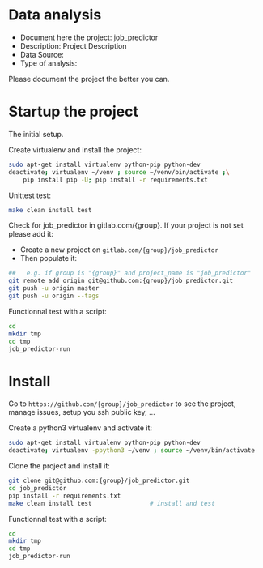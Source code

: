 # Data analysis
- Document here the project: job_predictor
- Description: Project Description
- Data Source:
- Type of analysis:

Please document the project the better you can.

# Startup the project

The initial setup.

Create virtualenv and install the project:
```bash
sudo apt-get install virtualenv python-pip python-dev
deactivate; virtualenv ~/venv ; source ~/venv/bin/activate ;\
    pip install pip -U; pip install -r requirements.txt
```

Unittest test:
```bash
make clean install test
```

Check for job_predictor in gitlab.com/{group}.
If your project is not set please add it:

- Create a new project on `gitlab.com/{group}/job_predictor`
- Then populate it:

```bash
##   e.g. if group is "{group}" and project_name is "job_predictor"
git remote add origin git@github.com:{group}/job_predictor.git
git push -u origin master
git push -u origin --tags
```

Functionnal test with a script:

```bash
cd
mkdir tmp
cd tmp
job_predictor-run
```

# Install

Go to `https://github.com/{group}/job_predictor` to see the project, manage issues,
setup you ssh public key, ...

Create a python3 virtualenv and activate it:

```bash
sudo apt-get install virtualenv python-pip python-dev
deactivate; virtualenv -ppython3 ~/venv ; source ~/venv/bin/activate
```

Clone the project and install it:

```bash
git clone git@github.com:{group}/job_predictor.git
cd job_predictor
pip install -r requirements.txt
make clean install test                # install and test
```
Functionnal test with a script:

```bash
cd
mkdir tmp
cd tmp
job_predictor-run
```
